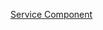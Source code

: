 [Service Component](https://docs.google.com/document/d/1PR3JUbysMpmrva2dKZYS1PoWg9FGJq85G36BJnhqL9U/edit?tab=t.0#heading=h.3w4o4ib81soo)
